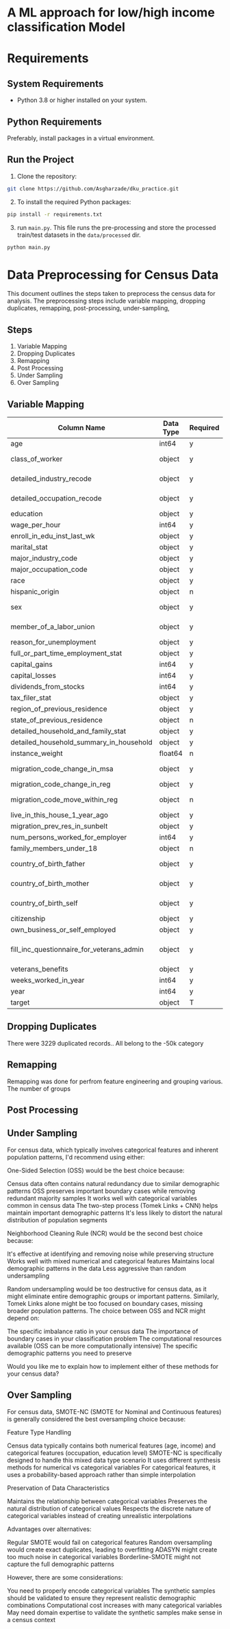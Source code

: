 # A ML approach for low/high income classification Model

# Requirements

## System Requirements
- Python 3.8 or higher installed on your system.

## Python Requirements
Preferably, install packages in a virtual environment.


## Run the Project
1. Clone the repository: 
```sh
git clone https://github.com/Asgharzade/dku_practice.git
```
2. To install the required Python packages:
```sh
pip install -r requirements.txt
```

3. run ```main.py```. This file runs the pre-processing and store the processed train/test datasets in the ```data/processed``` dir. 
```sh
python main.py
```

# Data Preprocessing for Census Data

This document outlines the steps taken to preprocess the census data for analysis. 
The preprocessing steps include variable mapping, dropping duplicates, remapping, post-processing, under-sampling,

## Steps

1. Variable Mapping
2. Dropping Duplicates
3. Remapping
4. Post Processing
5. Under Sampling
6. Over Sampling











## Variable Mapping

| Column Name                                 | Data Type | Required | Mapping | Post Processing|
|---------------------------------------------|-----------|----------|---------|----------------|
| age                                         | int64     | y        |         |ok, only over 18    |
| class_of_worker                             | object    | y        | map     |ok, keep only 5 cats|
| detailed_industry_recode                    | object    | y        | map     |no,high corr with class_of_worker|
| detailed_occupation_recode                  | object    | y        | map     |no,high corr with class_of_worker|
| education                                   | object    | y        | map     |ok|
| wage_per_hour                               | int64     | y        |         |ok|
| enroll_in_edu_inst_last_wk                  | object    | y        |         |ok|
| marital_stat                                | object    | y        | map     |ok|
| major_industry_code                         | object    | y        |         |ok|
| major_occupation_code                       | object    | y        |         |ok|
| race                                        | object    | y        |         |ok|
| hispanic_origin                             | object    | n        |         |not relative|
| sex                                         | object    | y        |         |ok, might be sensitive|
| member_of_a_labor_union                     | object    | y        |         |ok, just keep 'Yes'|
| reason_for_unemployment                     | object    | y        |         |ok|
| full_or_part_time_employment_stat           | object    | y        | map     |ok|
| capital_gains                               | int64     | y        |         |ok|
| capital_losses                              | int64     | y        |         |ok|
| dividends_from_stocks                       | int64     | y        |         |ok|
| tax_filer_stat                              | object    | y        | map     |ok|
| region_of_previous_residence                | object    | y        |         |ok. just four cats|
| state_of_previous_residence                 | object    | n        |         |no, too many cats|
| detailed_household_and_family_stat          | object    | y        | map     |ok|
| detailed_household_summary_in_household     | object    | y        | map     |no, too many cats|
| instance_weight                             | float64   | n        |         |no, instructed|
| migration_code_change_in_msa                | object    | y        | map     |no, high corr with move_reg|
| migration_code_change_in_reg                | object    | y        |         |ok, only two cats|
| migration_code_move_within_reg              | object    | n        |         |no, high corr with move_reg|
| live_in_this_house_1_year_ago               | object    | y        |         |ok|
| migration_prev_res_in_sunbelt               | object    | y        |         |ok|
| num_persons_worked_for_employer             | int64     | y        |         |ok|
| family_members_under_18                     | object    | n        |         |ok|
| country_of_birth_father                     | object    | y        |         |no, high corr with citizenship|
| country_of_birth_mother                     | object    | y        |         |no, high corr with citizenship|
| country_of_birth_self                       | object    | y        |         |no, high corr with citizenship|
| citizenship                                 | object    | y        |         |ok|
| own_business_or_self_employed               | object    | y        | map     |ok|
| fill_inc_questionnaire_for_veterans_admin   | object    | y        |         |no, using veterans_benefits instead|
| veterans_benefits                           | object    | y        |         |ok|
| weeks_worked_in_year                        | int64     | y        |         |ok|
| year                                        | int64     | y        |         |not related|
| target                                      | object    | T        |         |Target|



## Dropping Duplicates
There were 3229 duplicated records.. All belong to the -50k category


## Remapping
Remapping was done for perfrom feature engineering and grouping various.
The number of groups 



## Post Processing




## Under Sampling
For census data, which typically involves categorical features and inherent population patterns, I'd recommend using either:

One-Sided Selection (OSS) would be the best choice because:


Census data often contains natural redundancy due to similar demographic patterns
OSS preserves important boundary cases while removing redundant majority samples
It works well with categorical variables common in census data
The two-step process (Tomek Links + CNN) helps maintain important demographic patterns
It's less likely to distort the natural distribution of population segments


Neighborhood Cleaning Rule (NCR) would be the second best choice because:


It's effective at identifying and removing noise while preserving structure
Works well with mixed numerical and categorical features
Maintains local demographic patterns in the data
Less aggressive than random undersampling

Random undersampling would be too destructive for census data, as it might eliminate entire demographic groups or important patterns. Similarly, Tomek Links alone might be too focused on boundary cases, missing broader population patterns.
The choice between OSS and NCR might depend on:

The specific imbalance ratio in your census data
The importance of boundary cases in your classification problem
The computational resources available (OSS can be more computationally intensive)
The specific demographic patterns you need to preserve

Would you like me to explain how to implement either of these methods for your census data?


## Over Sampling
For census data, SMOTE-NC (SMOTE for Nominal and Continuous features) is generally considered the best oversampling choice because:

Feature Type Handling


Census data typically contains both numerical features (age, income) and categorical features (occupation, education level)
SMOTE-NC is specifically designed to handle this mixed data type scenario
It uses different synthesis methods for numerical vs categorical variables
For categorical features, it uses a probability-based approach rather than simple interpolation


Preservation of Data Characteristics


Maintains the relationship between categorical variables
Preserves the natural distribution of categorical values
Respects the discrete nature of categorical variables instead of creating unrealistic interpolations


Advantages over alternatives:


Regular SMOTE would fail on categorical features
Random oversampling would create exact duplicates, leading to overfitting
ADASYN might create too much noise in categorical variables
Borderline-SMOTE might not capture the full demographic patterns

However, there are some considerations:

You need to properly encode categorical variables
The synthetic samples should be validated to ensure they represent realistic demographic combinations
Computational cost increases with many categorical variables
May need domain expertise to validate the synthetic samples make sense in a census context